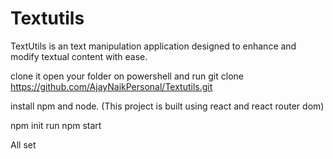 # Textutils
TextUtils is an text manipulation application designed to enhance and modify textual content with ease.


clone it
open your folder on powershell and run git clone https://github.com/AjayNaikPersonal/Textutils.git 

install npm and node. (This project is built using react and react router dom)

npm init
run npm start

All set
